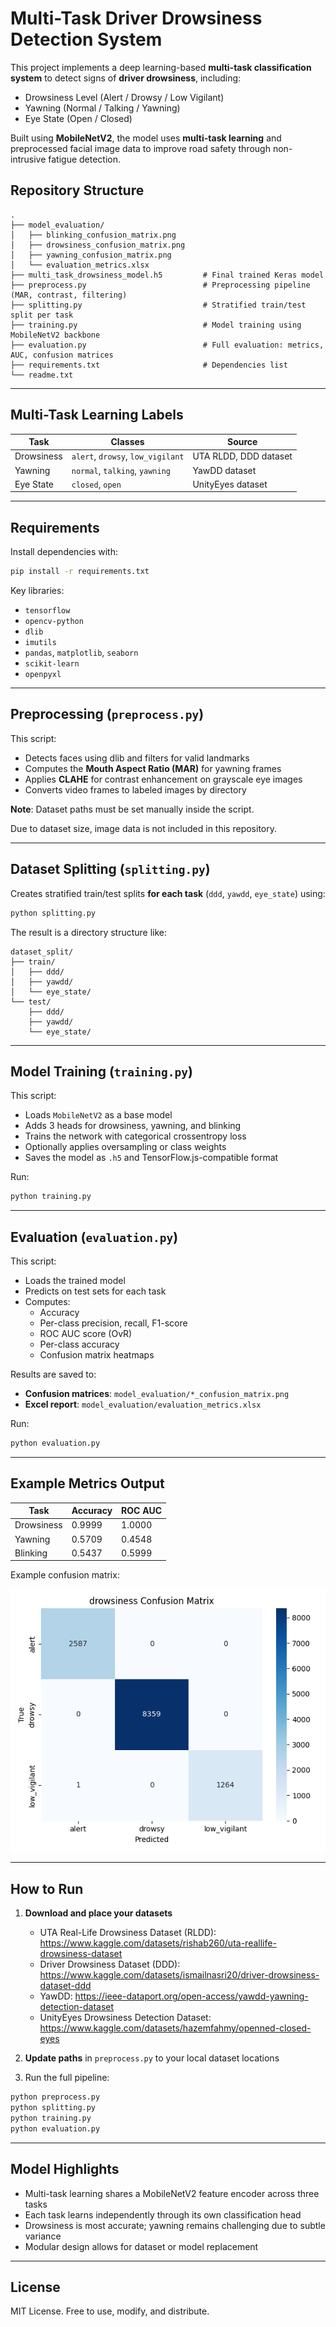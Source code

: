 # Multi-Task Driver Drowsiness Detection System

This project implements a deep learning-based **multi-task classification system** to detect signs of **driver drowsiness**, including:
- Drowsiness Level (Alert / Drowsy / Low Vigilant)
- Yawning (Normal / Talking / Yawning)
- Eye State (Open / Closed)

Built using **MobileNetV2**, the model uses **multi-task learning** and preprocessed facial image data to improve road safety through non-intrusive fatigue detection.

## Repository Structure

```
.
├── model_evaluation/
│   ├── blinking_confusion_matrix.png
│   ├── drowsiness_confusion_matrix.png
│   ├── yawning_confusion_matrix.png
│   └── evaluation_metrics.xlsx
├── multi_task_drowsiness_model.h5         # Final trained Keras model
├── preprocess.py                          # Preprocessing pipeline (MAR, contrast, filtering)
├── splitting.py                           # Stratified train/test split per task
├── training.py                            # Model training using MobileNetV2 backbone
├── evaluation.py                          # Full evaluation: metrics, AUC, confusion matrices
├── requirements.txt                       # Dependencies list
└── readme.txt                             
```

---

## Multi-Task Learning Labels

| Task         | Classes                        | Source                         |
|--------------|--------------------------------|--------------------------------|
| Drowsiness   | `alert`, `drowsy`, `low_vigilant` | UTA RLDD, DDD dataset          |
| Yawning      | `normal`, `talking`, `yawning`    | YawDD dataset                  |
| Eye State    | `closed`, `open`                  | UnityEyes dataset              |

---

## Requirements

Install dependencies with:

```bash
pip install -r requirements.txt
```

Key libraries:
- `tensorflow`
- `opencv-python`
- `dlib`
- `imutils`
- `pandas`, `matplotlib`, `seaborn`
- `scikit-learn`
- `openpyxl`

---

## Preprocessing (`preprocess.py`)

This script:
- Detects faces using dlib and filters for valid landmarks
- Computes the **Mouth Aspect Ratio (MAR)** for yawning frames
- Applies **CLAHE** for contrast enhancement on grayscale eye images
- Converts video frames to labeled images by directory

**Note**: Dataset paths must be set manually inside the script.

Due to dataset size, image data is not included in this repository.

---

## Dataset Splitting (`splitting.py`)

Creates stratified train/test splits **for each task** (`ddd`, `yawdd`, `eye_state`) using:

```bash
python splitting.py
```

The result is a directory structure like:

```
dataset_split/
├── train/
│   ├── ddd/
│   ├── yawdd/
│   └── eye_state/
└── test/
    ├── ddd/
    ├── yawdd/
    └── eye_state/
```

---

## Model Training (`training.py`)

This script:
- Loads `MobileNetV2` as a base model
- Adds 3 heads for drowsiness, yawning, and blinking
- Trains the network with categorical crossentropy loss
- Optionally applies oversampling or class weights
- Saves the model as `.h5` and TensorFlow.js-compatible format

Run:

```bash
python training.py
```

---

## Evaluation (`evaluation.py`)

This script:
- Loads the trained model
- Predicts on test sets for each task
- Computes:
  - Accuracy
  - Per-class precision, recall, F1-score
  - ROC AUC score (OvR)
  - Per-class accuracy
  - Confusion matrix heatmaps

Results are saved to:

- **Confusion matrices**: `model_evaluation/*_confusion_matrix.png`
- **Excel report**: `model_evaluation/evaluation_metrics.xlsx`

Run:

```bash
python evaluation.py
```

---

## Example Metrics Output

| Task       | Accuracy | ROC AUC |
|------------|----------|---------|
| Drowsiness | 0.9999   | 1.0000  |
| Yawning    | 0.5709   | 0.4548  |
| Blinking   | 0.5437   | 0.5999  |

Example confusion matrix:

![Drowsiness Confusion Matrix](model_evaluation/drowsiness_confusion_matrix.png)

---

## How to Run

1. **Download and place your datasets**
   - UTA Real-Life Drowsiness Dataset (RLDD): https://www.kaggle.com/datasets/rishab260/uta-reallife-drowsiness-dataset
   - Driver Drowsiness Dataset (DDD): https://www.kaggle.com/datasets/ismailnasri20/driver-drowsiness-dataset-ddd
   - YawDD: https://ieee-dataport.org/open-access/yawdd-yawning-detection-dataset
   - UnityEyes Drowsiness Detection Dataset: https://www.kaggle.com/datasets/hazemfahmy/openned-closed-eyes

2. **Update paths** in `preprocess.py` to your local dataset locations

3. Run the full pipeline:
```bash
python preprocess.py
python splitting.py
python training.py
python evaluation.py
```

---

## Model Highlights

- Multi-task learning shares a MobileNetV2 feature encoder across three tasks
- Each task learns independently through its own classification head
- Drowsiness is most accurate; yawning remains challenging due to subtle variance
- Modular design allows for dataset or model replacement

---

## License

MIT License. Free to use, modify, and distribute.
